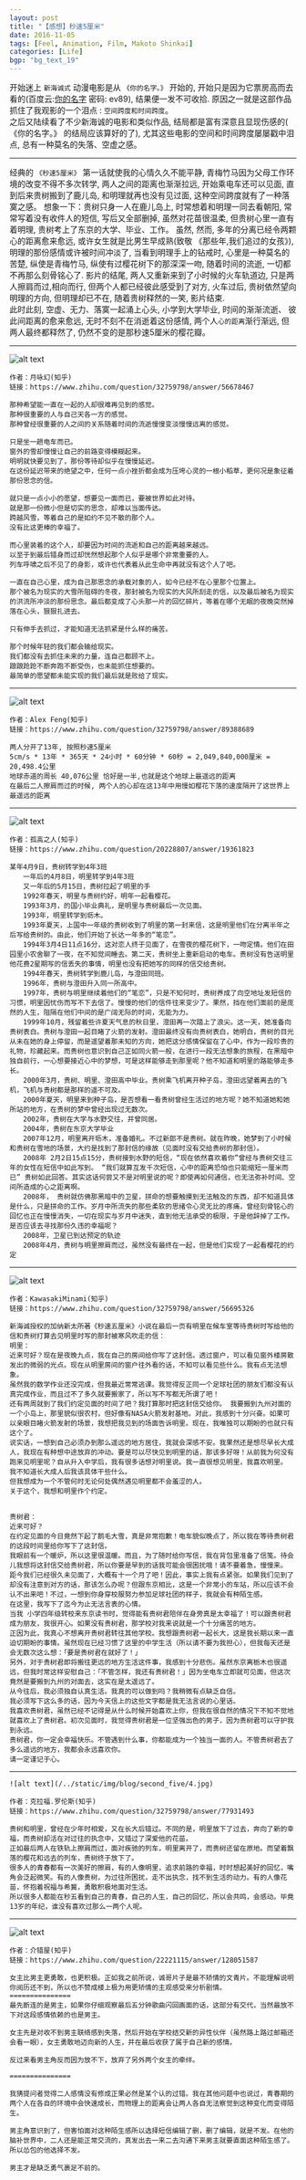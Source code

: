 ```yaml
---
layout: post
title: "【感想】秒速5厘米"
date: 2016-11-05
tags: [Feel, Animation, Film, Makoto Shinkai]
categories: [Life]
bgp: "bg_text_19"
---
```


开始迷上 `新海诚式` 动漫电影是从 `《你的名字。》` 开始的, 开始只是因为它票房高而去看的(百度云:[你的名字]( https://pan.baidu.com/s/1hsyniDm) 密码: ev89), 结果便一发不可收拾. 原因之一就是这部作品抓住了我观影的一个泪点 : `空间跨度和时间跨度`。  
之后又陆续看了不少新海诚的电影和类似作品, 结局都是富有深意且显现伤感的( 《你的名字。》 的结局应该算好的了), 尤其这些电影的空间和时间跨度屡屡戳中泪点, 总有一种莫名的失落、空虚之感。  

<hr>

经典的 `《秒速5厘米》` 第一话就使我的心情久久不能平静, 青梅竹马因为父母工作环境的改变不得不多次转学, 两人之间的距离也渐渐拉远, 开始乘电车还可以见面, 直到后来贵树搬到了鹿儿岛, 和明理就再也没有见过面, 这种空间跨度就有了一种落寞之感。  想象一下：贵树只身一人在鹿儿岛上, 时常想着和明理一同去看朝阳, 常常写着没有收件人的短信, 写后又全部删掉, 虽然对花苗很温柔, 但贵树心里一直有着明理, 贵树考上了东京的大学、毕业、工作。  虽然, 然而, 多年的分离已经令两颗心的距离愈来愈远, 或许女生就是比男生早成熟(致敬 《那些年,我们追过的女孩》), 明理的那份感情或许被时间冲淡了, 当看到明理手上的钻戒时, 心里是一种莫名的苦楚, 纵使是青梅竹马, 纵使有过樱花树下的那深深一吻, 随着时间的流逝, 一切都不再那么刻骨铭心了.  影片的结尾, 两人又重新来到了小时候的火车轨道边, 只是两人擦肩而过,相向而行, 但两个人都已经彼此感受到了对方, 火车过后, 贵树依然望向明理的方向, 但明理却已不在, 随着贵树释然的一笑, 影片结束.  
此时此刻, 空虚、无力、落寞一起涌上心头, 小学到大学毕业, 时间的渐渐流逝、 彼此间距离的愈来愈远, 无时不刻不在消逝着这份感情, 两个人`心的距离`渐行渐远, 但两人最终都释然了, 仍然不变的是那秒速5厘米的樱花瓣。  

<hr>

![alt text](/../static/img/blog/second_five/0.jpg)

```
作者：月咏幻(知乎)
链接：https://www.zhihu.com/question/32759798/answer/56678467

那种希望能一直在一起的人却很难再见到的感觉。
那种很重要的人与自己天各一方的感觉。
那种曾经很重要的人之间的关系随着时间的流逝慢慢变淡慢慢远离的感觉。

只是坐一趟电车而已。
窗外的雪却慢慢让自己的前路变得模糊起来。
明明就快要见到了，那份等待却似乎在慢慢延迟。
在这份延迟带来的绝望之中，任何一点小挫折都会成为压垮心灵的一根小稻草，更何况是象征着那份思念的信。

就只是一点小小的愿望，想要见一面而已，要被世界如此对待。
就是那一份微小但是切实的思念，却难以当面传达。
跨越风雪，等着自己的是如约不见不散的那个人。
没有比这更棒的幸福了。

而心里装着的这个人，却要因为时间的流逝和自己的距离越来越远。
以至于到最后错身而过却恍然想起那个人似乎是哪个非常重要的人。
列车呼啸之后不见了的身影，或许也代表着从此生命中再就没有这个人了吧。

一直在自己心里，成为自己那思念的承载对象的人，如今已经不在心里那个位置上。
那个被名为现实的大雪所阻碍的冬夜，那封被名为现实的大风所刮走的信，以及最后被名为现实的洪流所冲淡的那份思念。最后都变成了心头那一片的回忆碎片，等着在哪个无眠的夜晚突然掉落在心头，狠狠扎进去。

只有伸手去抓过，才能知道无法抓紧是什么样的痛苦。

那个时候年轻的我们都会输给现实。
我们都没有去抓住未来的力量，连自己都顾不上。
踉踉跄跄不断奔跑不断受伤，也未能抓住想要的。
最简单的愿望都未能实现的我们最后就是败给了现实。
```

<hr>

![alt text](/../static/img/blog/second_five/1.jpg)

```
作者：Alex Feng(知乎)
链接：https://www.zhihu.com/question/32759798/answer/89388689

两人分开了13年, 按照秒速5厘米  
5cm/s * 13年 * 365天 * 24小时 * 60分钟 * 60秒 = 2,049,840,000厘米 = 20,498.4公里  
地球赤道的周长 40,076公里 恰好是一半,也就是这个地球上最遥远的距离  
在最后二人擦肩而过的时候, 两个人的心却在这13年中用慢如樱花下落的速度隔开了这世界上最遥远的距离  
```

<hr>

![alt text](/../static/img/blog/second_five/2.jpg)

```
作者：孤高之人(知乎)
链接：https://www.zhihu.com/question/20228807/answer/19361823

某年4月9日，贵树转学到4年3班 
　　一年后的4月8日，明里转学到4年3班 
　　又一年后的5月15日，贵树拉起了明里的手 
　　1992年春天，明里与贵树约好，明年一起看樱花。 
　　1993年3月，的国小毕业典礼，是明里与贵树最后一次见面。 
　　1993年，明里转学到坜木。 
　　1993年夏天，上国中一年级的贵树收到了明里的第一封来信，这是明里他们在分离半年之后写给贵树的。由此，他们开始了长达一年多的“笔恋”。 
　　1994年3月4日11点16分，这对恋人终于见面了，在雪夜的樱花树下，一吻定情。他们在田园里小农舍聊了一夜，在不知觉间睡去。第二天，贵树坐上重新启动的电车。贵树没有告送明里他花费2星期写的信丢失的事情，明里也没有把她写的同样的信交给贵树。 
　　1994年春天，贵树转学到鹿儿岛，与澄田同班。 
　　1996年，贵树与澄田升入同一所高中。 
　　1997年，贵树与明里继续着他们的“笔恋”，只是不知何时，贵树养成了向空地址发短信的习惯，明里因忧伤而写不下去信了。慢慢的他们的信件往来变少了。果然，挡在他们面前的是庞然的人生，阻隔在他们中间的是广阔无际的时间，无能为力。 
　　1999年10月，残留着些许夏天气息的秋日里，澄田再一次踏上了浪尖。这一天，她准备向贵树表白。贵树与澄田一起目睹了火箭的发射。澄田最终没有向贵树表白，她明白，贵树的目光从未在她的身上停留，而是遥望着那未知的方向，她把这分感情保留在了心中，作为一段珍贵的礼物，珍藏起来。而贵树也意识到自己正如同火箭一般，在进行一段无法想象的旅程，在黑暗中独自前行，一心想要接近心中的梦想，可是这样能够走到那里呢？他不知道和明里的路能够走多长。 
　　2000年3月，贵树、明里、澄田高中毕业。贵树乘飞机离开种子岛，澄田远望着离去的飞机，飞机与贵树都是那样的遥不可及。 
　　2000年夏天，明里来到种子岛，是否想看一看贵树曾经生活过的地方呢？她不知道她和她所站的地方，在贵树的梦中曾经出现过无数次。 
　　2002年，贵树在大学与水野交往，并曾同居。 
　　2004年，贵树在东京大学毕业 
　　2007年12月，明里离开坜木，准备婚礼。不过新郎不是贵树。就在昨晚，她梦到了小时候和贵树在雪地的场景，大约是找到了那封信的缘故（见面时没有交给贵树的那封信）。 
　　2008年 2月2日15点15分，贵树接到水野的短信，“现在依然喜欢着你”曾经与贵树交往三年的女性在短信中如此写到。 “我们就算互发千次短信，心中的距离恐怕也只能缩短一厘米而已” 贵树如此回答。其实这话何尝又不是对明里说的呢？即使再如何通信，也无法弥补时间、空间所造成的心之距离啊。 
　　2008年， 贵树就仿佛那黑暗中的卫星，拼命的想要触摸到无法触及的东西，却不知道具体是什么，只是拼命的工作。岁月中所流失的那些柔软的思绪令心灵无比的疼痛，曾经刻骨铭心的回忆也正在慢慢消失，一切在现实与岁月中迷失，直到他无法承受的极限，于是他辞掉了工作。是否应该去寻找那份久违的幸福呢？ 
　　2008年，卫星已到达预定的轨迹 
　　2008年4月，贵树与明里擦肩而过，虽然没有最终在一起，但是他们实现了一起看樱花的约定
```

<hr>

![alt text](/../static/img/blog/second_five/3.jpg)

```
作者：KawasakiMinami(知乎)
链接：https://www.zhihu.com/question/32759798/answer/56695326

新海诚授权的加纳新太所著《秒速五厘米》小说在最后一页有明里在候车室等待贵树时写给他的信和贵树打算去见明里时写的那封被寒风吹走的信：
明里： 
近来可好？现在是夜晚九点，我在自己的房间给你写了这封信。透过窗户，可以看见窗外楼房散发出的微弱的光点。现在从明里房间的窗户往外看的话，不知可以看见些什么。我有点无法想象。
虽然我的数学作业还没完成，但我最近常常逃课。我觉得反正同一个足球社团的朋友们都没有认真完成作业，而且过不了多久就要搬家了，所以写不写都无所谓了吧！
还有两周就到了我们约定见面的时间了吧？我打算那时把这封信交给你。 我要搬到九州对面的一个小岛上，那里貌似很农村，但好像有NASA火箭发射基地。对此，我感到十分兴奋。如果可以亲眼目睹火箭发射的场景，我想把我见到的场面告诉明里。现在，我唯独可以期盼的也就只有这个了。
说实话，一想到自己必须办到那么遥远的地方居住，我就会深感不安。我果然还是想尽早长大成人，我现在有种想中途放弃的冲动。要是可以尽快见到明里的话，那该多好呀！从前我为何没有跑来见明里呢？自从升入中学后，我有很多话想对明里说。我一直很想见明里，我喜欢明里。 我不知道长大成人后我该具体干些什么。
但我想成为一个不管何时无论何处偶然遇见明里都不会羞涩的人。
关于这个，我想和明里作个约定。


贵树君：
近来可好？
在约定见面的今日竟然下起了鹅毛大雪，真是非常抱歉！电车貌似晚点了，所以我在等待贵树君的这段时间里给你写下了这封信。
我眼前有一个暖炉，所以这里很温暖。而且，为了随时给你写信，我在背包里准备了信笺。待会儿我想将这封信交给贵树君，所以你要是早到的话我可能会很困扰哦！请不要着急，慢慢来。
距今我们已经很久未见面了，大概有十一个月了吧！因此，事实上我有点紧张。如果我们见到了却没有注意到对方的话，那该怎么办呢？但跟东京相比，这是一个非常小的车站，所以应该不会认不出来吧！不过，一想到你身穿校服努力参加足球社团的样子，我就会有种陌生感。
在这里，我写下了迄今为止无法言表的心情。
当我 小学四年级转校来东京读书时，觉得能有贵树君陪伴在身旁真是太幸福了！可以跟贵树君成为朋友，我很开心。如果没有贵树君，那学校对我来说就是一个十分痛苦的地方。
正因为此，我真心不想离开贵树君转往其他学校。我想跟贵树君一起长大，这是我长期以来一直迫切期盼的事情。虽然现在已经习惯了这里的中学生活（所以请不要为我担心），但我每天还是会无数次这么想：「要是贵树君在就好了！」
另外，对于贵树君即将搬往更远的地方生活这件事，我感到十分悲伤。虽然东京离栃木也很遥远，但我时常这样安慰自己：「不管怎样，我还有贵树君！」因为坐电车立即就可见面，但这次竟然是要搬到九州的对面去，这实在是太遥远了。
从今往后，我必须独自认真生活。我真的可以做到吗？我稍微有点缺乏自信。
我必须写下这么多的话，因为今天信上的这些文字都是我无法言说的心里话。
我喜欢贵树君，虽然已经不记得是从什么时候开始喜欢上你，但我在很自然的情况下不知不觉地就喜欢上了贵树君。初次见面时，我觉得贵树君是一位坚强出色的男子，因为贵树君可以守护我到永远。
贵树君，你一定会幸福快乐。不管遇到什么事，你都能成为一个独当一面的人。不管贵树君去了多么遥远的地方，我都会永远喜欢你。
请一定谨记于心。
```

<hr>

```
![alt text](/../static/img/blog/second_five/4.jpg)

作者：克拉福.罗伦斯(知乎)
链接：https://www.zhihu.com/question/32759798/answer/77931493

贵树和明里，曾经在少年时相爱，又在长大后错过。不同的是，明里放下了过去，奔向了新的幸福，而贵树却活在对过往的执念中，又错过了深爱他的花苗。
正如最后两人在铁轨上擦肩而过，面对疾驰的列车，明里离开了，而贵树还留在原地。而望着飘落的樱花和远去的列车，贵树终于放下了。
很多人的青春都有一次美好的擦肩，有的人像明里，追求前路的幸福，时时想起美好的回忆，嘴角会泛起微笑。有的人像贵树，为过往所困扰，走不出执念，找不到生活的动力。有的人像花苗，怀抱着祝福与希冀，勇敢积极地面对生活。
所以很多人都能在秒五看到自己的青春，自己的人生，自己的回忆，所以会共鸣，会感动。毕竟13岁的年纪，谁没有喜欢过那么一两个人呢。
```

<hr>

![alt text](/../static/img/blog/second_five/5.jpg)

```
作者：介错屋(知乎)
链接：https://www.zhihu.com/question/22221115/answer/128051587

女主比男主更勇敢，也更积极。正如我之前所说，诚哥片子是最不矫情的文青片。不能理解说明你阅历还不到，所以也不赞成楼上极为用更矫情的主观感受来分析剧情。
===============
最先断连的是男主，如果你仔细观察最后五分钟歌曲闪回画面的话，这部分有交代，当然最放不下对这段感情依赖的也是男主。

女主先是对收不到男主联络感到失落，然后开始在学校结交新的异性伙伴（虽然路上路过邮箱还会看一眼），女主勇敢地迈向新的人生，并在最后收获了属于自己新的感情。

反过来看男主角反而因为放不下，放弃了另外两个女主的牵绊。

===============

我猜提问者觉得二人感情没有修成正果必然是某个认的过错。我在其他问题中也说过，青春期的两个人在各自的环境中会快速成长，而物理上的距离会让两人各自无法察觉到这种变化而变得陌生。

男主角意识到了，但害怕面对这种陌生感所以选择短信编辑了删，删了编辑，就是不发。在他的脑补世界中，二人还是能正常交流的，真发出去一来二去沟通下来男主就要直面这种陌生感了。所以怂包的他选择不发。

男主才是缺乏勇气裹足不前的。
```
